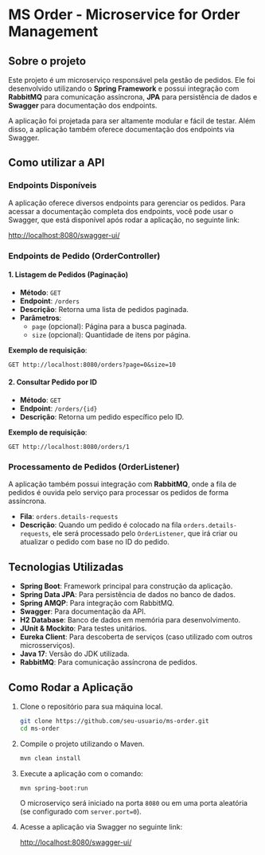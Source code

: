 # MS Order - Microservice for Order Management

## Sobre o projeto

Este projeto é um microserviço responsável pela gestão de pedidos. Ele foi desenvolvido utilizando o **Spring Framework** e possui integração com **RabbitMQ** para comunicação assíncrona, **JPA** para persistência de dados e **Swagger** para documentação dos endpoints.

A aplicação foi projetada para ser altamente modular e fácil de testar. Além disso, a aplicação também oferece documentação dos endpoints via Swagger.

## Como utilizar a API

### Endpoints Disponíveis

A aplicação oferece diversos endpoints para gerenciar os pedidos. Para acessar a documentação completa dos endpoints, você pode usar o Swagger, que está disponível após rodar a aplicação, no seguinte link:

[http://localhost:8080/swagger-ui/](http://localhost:8080/swagger-ui/)

### **Endpoints de Pedido (OrderController)**

#### 1. **Listagem de Pedidos (Paginação)**

- **Método**: `GET`
- **Endpoint**: `/orders`
- **Descrição**: Retorna uma lista de pedidos paginada.
- **Parâmetros**:
  - `page` (opcional): Página para a busca paginada.
  - `size` (opcional): Quantidade de itens por página.

**Exemplo de requisição**:

```http
GET http://localhost:8080/orders?page=0&size=10
```

#### 2. **Consultar Pedido por ID**

- **Método**: `GET`
- **Endpoint**: `/orders/{id}`
- **Descrição**: Retorna um pedido específico pelo ID.
  
**Exemplo de requisição**:

```http
GET http://localhost:8080/orders/1
```

### **Processamento de Pedidos (OrderListener)**

A aplicação também possui integração com **RabbitMQ**, onde a fila de pedidos é ouvida pelo serviço para processar os pedidos de forma assíncrona.

- **Fila**: `orders.details-requests`
- **Descrição**: Quando um pedido é colocado na fila `orders.details-requests`, ele será processado pelo `OrderListener`, que irá criar ou atualizar o pedido com base no ID do pedido.

## Tecnologias Utilizadas

- **Spring Boot**: Framework principal para construção da aplicação.
- **Spring Data JPA**: Para persistência de dados no banco de dados.
- **Spring AMQP**: Para integração com RabbitMQ.
- **Swagger**: Para documentação da API.
- **H2 Database**: Banco de dados em memória para desenvolvimento.
- **JUnit & Mockito**: Para testes unitários.
- **Eureka Client**: Para descoberta de serviços (caso utilizado com outros microsserviços).
- **Java 17**: Versão do JDK utilizada.
- **RabbitMQ**: Para comunicação assíncrona de pedidos.

## Como Rodar a Aplicação

1. Clone o repositório para sua máquina local.

   ```bash
   git clone https://github.com/seu-usuario/ms-order.git
   cd ms-order
   ```

2. Compile o projeto utilizando o Maven.

   ```bash
   mvn clean install
   ```

3. Execute a aplicação com o comando:

   ```bash
   mvn spring-boot:run
   ```

   O microserviço será iniciado na porta `8080` ou em uma porta aleatória (se configurado com `server.port=0`).

4. Acesse a aplicação via Swagger no seguinte link:

   [http://localhost:8080/swagger-ui/](http://localhost:8080/swagger-ui/)

